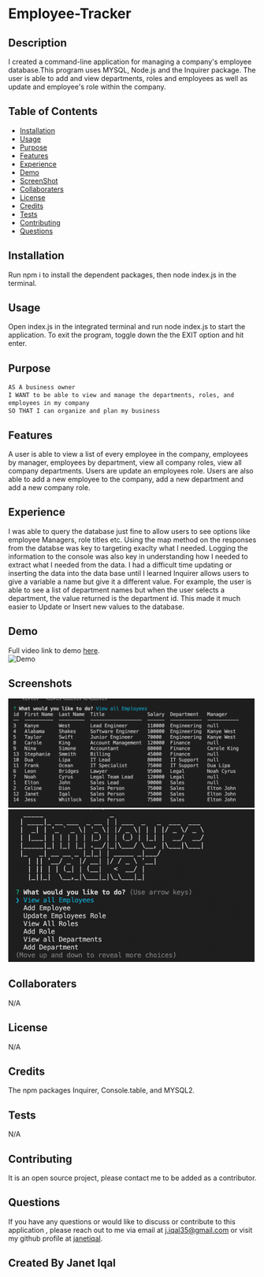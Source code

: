 # Employee-Tracker

## Description
I created a command-line application for managing a company's employee database.This program uses MYSQL, Node.js and the Inquirer package. The user is able to add and view departments, roles and employees as well as update and employee's role within the company. 
## Table of Contents
- [Installation](#installation)
- [Usage](#usage)
- [Purpose](#purpose)
- [Features](#features)
- [Experience](#experience)
- [Demo](#demo)
- [ScreenShot](#screenshots)
- [Collaboraters](#collaboraters)
- [License](#license)
- [Credits](#credits)
- [Tests](#tests)
- [Contributing](#contributing)
- [Questions](#questions)
## Installation
Run npm i to install the dependent packages, then node index.js in the terminal.
## Usage
Open index.js in the integrated terminal and run node index.js to start the application. To exit the program, toggle down the the EXIT option and hit enter.
## Purpose
```
AS A business owner
I WANT to be able to view and manage the departments, roles, and employees in my company
SO THAT I can organize and plan my business
```
## Features
A user is able to view a list of every employee in the company, employees by manager, employees by department, view all company roles, view all company departments. Users are  update an employees role. Users are also able to add a new employee to the company, add a new department and add a new company role. 
## Experience
I was able to query the database just fine to allow users to see options like employee Managers, role titles etc. Using the map method on the responses from the databse was key to targeting exaclty what I needed. Logging the information to the console was also key in understanding how I needed to extract what I needed from the data. I had a difficult time updating or inserting the data into the data base until I learned Inquirer allows users to give a variable a name but give it a different value. For example, the user is able to see a list of department names but when the user selects a department, the value returned is the department id. This made it much easier to Update or Insert new values to the database. 
## Demo
Full video link to demo [here](https://drive.google.com/file/d/1lsDQfH1z14tTmk58cnVdslAOiplH_YND/view?usp=sharing). </br>
![Demo](./images/Demo.gif)
## Screenshots
<img width= "500px" src="./images/employeetable.png" alt="screenshot of employee table"/> </br>
<img width= "500px" src="./images/options.png" alt="screenshot of options list"/>
## Collaboraters
N/A
## License
N/A
## Credits
The npm packages Inquirer, Console.table, and MYSQL2.
## Tests
  N/A
## Contributing 
  It is an open source project, please contact me to be added as a contributor.
## Questions
  If you have any questions or would like to discuss or contribute to this application , please reach out to me via email at [j.iqal35@gmail.com](mailto:j.iqal35@gmail.com) or visit my github profile at [janetiqal](http://www.github.com/janetiqal).
## Created By Janet Iqal

